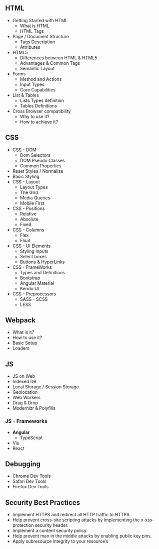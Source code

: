 
## HTML
* Getting Started with HTML
	* What is HTML
	* HTML Tags
* Page / Document Structure
	* Tags Description
	* Attributes
* HTML5
	* Differences between HTML & HTML5
	* Advantages & Common Tags
	* Semantic Layout
* Forms
	* Method and Actions
	* Input Types
	* Core Capabilities
* List & Tables
	* Lists Types definition
	* Tables Definitions
* Cross Browser compatibility
	* Why to use it?
	* How to achieve it?

## CSS

* CSS - DOM
	* Dom Selectors
	* DOM Pseudo Classes
	* Common Properties
* Reset Styles / Normalize
* Basic Styling
* CSS - Layout
	* Layout Types
	* The Grid
	* Media Queries
	* Mobile First
* CSS - Positions
	* Relative
	* Absolute
	* Fixed
* CSS - Columns
	* Flex
	* Float
* CSS - UI Elements
	* Styling Inputs
	* Select boxes
	* Buttons & HyperLinks
* CSS - FrameWorks
	* Types and Definitions
	* Bootstrap
	* Angular Material
	* Kendo UI
* CSS - Preprocessors
	* SASS - SCSS
	* LESS

## Webpack

* What is it?
* How to use it?
* Basic Setup
* Loaders

## JS
* JS on Web
* Indexed DB
* Local Storage / Session Storage
* Geolocation
* Web Workers
* Drag & Drop
* Modernizr & Polyfills



### JS - Frameworks

* **Angular**
	* TypeScript
* Viu
* React

## Debugging 
* Chrome Dev Tools
* Safari Dev Tools
* Firefox Dev Tools

## Security Best Practices
* Implement HTTPS and redirect all HTTP traffic to HTTPS.
* Help prevent cross-site scripting attacks by implementing the x-xss-protection security header.
* Implement a content security policy.
* Help prevent man in the middle attacks by enabling public key pins.
* Apply subresource integrity to your resource’s <script> or <link> elements
* Use an updated version of TLS. 
* Use strong passwords that employ a combination of lowercase and uppercase letters, numbers, special symbols, etc.


## Performance Optimization
// TODO
